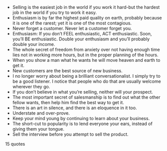  - Selling is the easiest job in the world if you work it hard-but the hardest job in the world if you try to work it easy.
 - Enthusiasm is by far the highest paid quality on earth, probably because it is one of the rarest; yet it is one of the most contagious.
 - Never forget a customer. Never let a customer forget you.
 - Enthusiasm: If you don’t FEEL enthusiastic, ACT enthusiastic. Soon, you’ll BE enthusiastic. Double your enthusiasm and you’ll probably double your income.
 - The whole secret of freedom from anxiety over not having enough time lies not in working more hours, but in the proper planning of the hours.
 - When you show a man what he wants he will move heaven and earth to get it.
 - New customers are the best source of new business.
 - I no longer worry about being a brilliant conversationalist. I simply try to be a good listener. I notice that people who do that are usually welcome wherever they go.
 - If you don’t believe in what you’re selling, neither will your prospect.
 - The most important secret of salesmanship is to find out what the other fellow wants, then help him find the best way to get it.
 - There is an art in silence, and there is an eloquence in it too.
 - Understate and over-prove.
 - Keep your mind young by continuing to learn about your business.
 - The short-cut to popularity is to lend everyone your ears, instead of giving them your tongue.
 - Sell the interview before you attempt to sell the product.

15 quotes